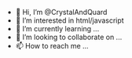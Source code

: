 - 👋 Hi, I’m @CrystalAndQuard
- 👀 I’m interested in html/javascript
- 🌱 I’m currently learning ...
- 💞️ I’m looking to collaborate on ...
- 📫 How to reach me ...

<!---
CrystalAndQuard/CrystalAndQuard is a ✨ special ✨ repository because its `README.md` (this file) appears on your GitHub profile.
You can click the Preview link to take a look at your changes.
--->
